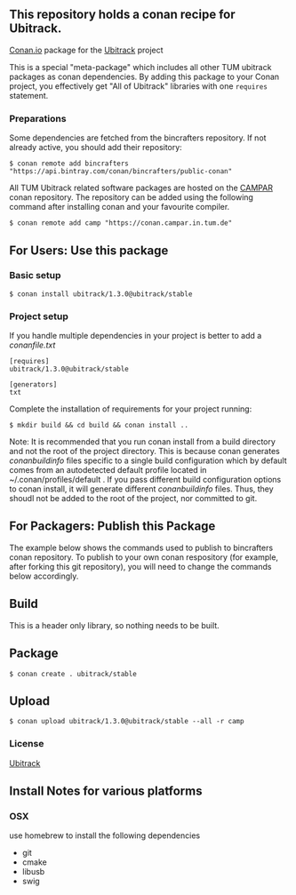 ## This repository holds a conan recipe for Ubitrack.

[Conan.io](https://conan.io) package for the [Ubitrack](https://github.com/Ubitrack/ubitrack) project

This is a special "meta-package" which includes all other TUM ubitrack packages as conan dependencies. By adding this package to your Conan project, you effectively get "All of Ubitrack" libraries with one `requires` statement.

### Preparations

Some dependencies are fetched from the bincrafters repository. If not already active, you should add their repository:

    $ conan remote add bincrafters "https://api.bintray.com/conan/bincrafters/public-conan"

All TUM Ubitrack related software packages are hosted on the [CAMPAR](http://campar.in.tum.de) conan repository. The repository can be added using the following command after installing conan and your favourite compiler.

    $ conan remote add camp "https://conan.campar.in.tum.de"


## For Users: Use this package

### Basic setup

    $ conan install ubitrack/1.3.0@ubitrack/stable

### Project setup

If you handle multiple dependencies in your project is better to add a *conanfile.txt*

    [requires]
    ubitrack/1.3.0@ubitrack/stable

    [generators]
    txt

Complete the installation of requirements for your project running:</small></span>

    $ mkdir build && cd build && conan install ..
    
Note: It is recommended that you run conan install from a build directory and not the root of the project directory.  This is because conan generates *conanbuildinfo* files specific to a single build configuration which by default comes from an autodetected default profile located in ~/.conan/profiles/default .  If you pass different build configuration options to conan install, it will generate different *conanbuildinfo* files.  Thus, they shoudl not be added to the root of the project, nor committed to git. 

## For Packagers: Publish this Package

The example below shows the commands used to publish to bincrafters conan repository. To publish to your own conan respository (for example, after forking this git repository), you will need to change the commands below accordingly. 

## Build  

This is a header only library, so nothing needs to be built.

## Package 

    $ conan create . ubitrack/stable
    

## Upload

    $ conan upload ubitrack/1.3.0@ubitrack/stable --all -r camp

### License
[Ubitrack](LICENSE)


## Install Notes for various platforms

### OSX

use homebrew to install the following dependencies

- git
- cmake
- libusb
- swig
